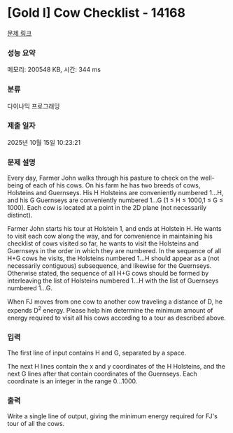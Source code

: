 # [Gold I] Cow Checklist - 14168 

[문제 링크](https://www.acmicpc.net/problem/14168) 

### 성능 요약

메모리: 200548 KB, 시간: 344 ms

### 분류

다이나믹 프로그래밍

### 제출 일자

2025년 10월 15일 10:23:21

### 문제 설명

<p>Every day, Farmer John walks through his pasture to check on the well-being of each of his cows. On his farm he has two breeds of cows, Holsteins and Guernseys. His H Holsteins are conveniently numbered 1…H, and his G Guernseys are conveniently numbered 1…G (1 ≤ H ≤ 1000,1 ≤ G ≤ 1000). Each cow is located at a point in the 2D plane (not necessarily distinct).</p>

<p>Farmer John starts his tour at Holstein 1, and ends at Holstein H. He wants to visit each cow along the way, and for convenience in maintaining his checklist of cows visited so far, he wants to visit the Holsteins and Guernseys in the order in which they are numbered. In the sequence of all H+G cows he visits, the Holsteins numbered 1…H should appear as a (not necessarily contiguous) subsequence, and likewise for the Guernseys. Otherwise stated, the sequence of all H+G cows should be formed by interleaving the list of Holsteins numbered 1…H with the list of Guernseys numbered 1…G.</p>

<p>When FJ moves from one cow to another cow traveling a distance of D, he expends D<sup>2</sup> energy. Please help him determine the minimum amount of energy required to visit all his cows according to a tour as described above.</p>

### 입력 

 <p>The first line of input contains H and G, separated by a space.</p>

<p>The next H lines contain the x and y coordinates of the H Holsteins, and the next G lines after that contain coordinates of the Guernseys. Each coordinate is an integer in the range 0…1000.</p>

### 출력 

 <p>Write a single line of output, giving the minimum energy required for FJ's tour of all the cows.</p>

